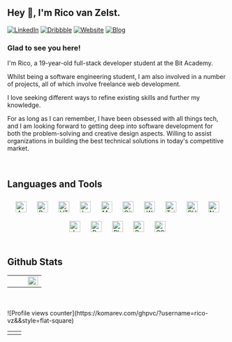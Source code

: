 ## Hey 👋, I'm Rico van Zelst.  
  

[![LinkedIn](https://img.shields.io/badge/LinkedIn-%230077B5.svg?logo=linkedin&logoColor=white)](https://linkedin.com/in/ricovz) 
[![Dribbble](https://img.shields.io/badge/-Dribbble-%23EA4C89?logo=dribbble&logoColor=white)](https://dribbble.com/ricovz/) 
[![Website](https://img.shields.io/badge/Website-%230E83C8?logo=Firefox%20Browser&logoColor=white)](https://ricovz.me) 
[![Blog](https://img.shields.io/badge/Blog-%2315171A?logo=Ghost&logoColor=white)](https://blog.ricovz.me)   
  



### Glad to see you here!  
I'm Rico, a 19-year-old full-stack developer student at the Bit Academy.

Whilst being a software engineering student, I am also involved in a number of projects, all of which involve freelance web development.

I love seeking different ways to refine existing skills and further my knowledge.

For as long as I can remember, I have been obsessed with all things tech, and I am looking forward to getting deep into software development for both the problem-solving and creative design aspects. Willing to assist organizations in building the best technical solutions in today's competitive market.  
  

<br/>  


## Languages and Tools  
<div align="center">  
<a href="https://angular.io/" target="_blank"><img style="margin: 10px" src="https://profilinator.rishav.dev/skills-assets/angularjs-original.svg" alt="Angular" height="25" /></a>  
<a href="https://getbootstrap.com/docs/3.4/javascript/" target="_blank"><img style="margin: 10px" src="https://profilinator.rishav.dev/skills-assets/bootstrap-plain.svg" alt="Bootstrap" height="25" /></a>  
<a href="https://en.wikipedia.org/wiki/HTML5" target="_blank"><img style="margin: 10px" src="https://profilinator.rishav.dev/skills-assets/html5-original-wordmark.svg" alt="HTML5" height="25" /></a>  
<a href="https://laravel.com/" target="_blank"><img style="margin: 10px" src="https://profilinator.rishav.dev/skills-assets/laravel-plain-wordmark.svg" alt="Laravel" height="25" /></a>  
<a href="https://www.mysql.com/" target="_blank"><img style="margin: 10px" src="https://profilinator.rishav.dev/skills-assets/mysql-original-wordmark.svg" alt="MySQL" height="25" /></a>  
<a href="https://github.com/" target="_blank"><img style="margin: 10px" src="https://profilinator.rishav.dev/skills-assets/git-scm-icon.svg" alt="Git" height="25" /></a>  
<a href="https://wordpress.com/" target="_blank"><img style="margin: 10px" src="https://profilinator.rishav.dev/skills-assets/wordpress.png" alt="WordPress" height="25" /></a>  
<a href="https://www.tailwindcss.com/" target="_blank"><img style="margin: 10px" src="https://profilinator.rishav.dev/skills-assets/tailwindcss.svg" alt="Tailwind CSS" height="25" /></a>  
<a href="https://www.php.net/" target="_blank"><img style="margin: 10px" src="https://profilinator.rishav.dev/skills-assets/php-original.svg" alt="PHP" height="25" /></a>  
<a href="https://nodejs.org/" target="_blank"><img style="margin: 10px" src="https://profilinator.rishav.dev/skills-assets/nodejs-original-wordmark.svg" alt="Node.js" height="25" /></a>  
<a href="https://www.javascript.com/" target="_blank"><img style="margin: 10px" src="https://profilinator.rishav.dev/skills-assets/javascript-original.svg" alt="JavaScript" height="25" /></a>  
<a href="https://www.python.org/" target="_blank"><img style="margin: 10px" src="https://profilinator.rishav.dev/skills-assets/python-original.svg" alt="Python" height="25" /></a>  
<a href="https://www.adobe.com/in/products/photoshop.html" target="_blank"><img style="margin: 10px" src="https://profilinator.rishav.dev/skills-assets/photoshop-plain.svg" alt="Photoshop" height="25" /></a>  
<a href="https://www.raspberrypi.org/" target="_blank"><img style="margin: 10px" src="https://profilinator.rishav.dev/skills-assets/raspberrypi.png" alt="Raspberry Pi" height="25" /></a>  
<a href="https://www.w3schools.com/css/" target="_blank"><img style="margin: 10px" src="https://profilinator.rishav.dev/skills-assets/css3-original-wordmark.svg" alt="CSS3" height="25" /></a>  
</div>  

<br/>  


## Github Stats  
<table><tr><td valign="top" width="50%">



</td><td valign="top" width="50%">

<img src="https://github-readme-stats.vercel.app/api/top-langs/?username=rico-vz&hide_border=true&layout=compact" align="left" style="width: 100%" />

</td></tr></table>  

<br/>  

  

<br/>  
![Profile views counter](https://komarev.com/ghpvc/?username=rico-vz&&style=flat-square)  
  

<br/>  

<table><tr><td valign="top" width="50%">



</td><td valign="top" width="50%">



</td></tr></table>
<br />
